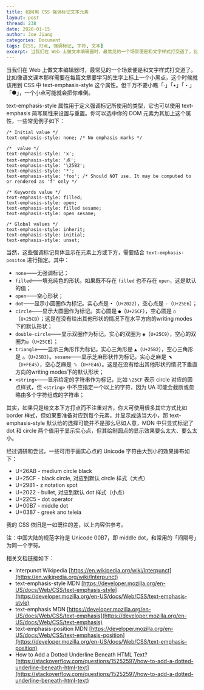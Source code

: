 ```yaml
---
title: 如何用 CSS 强调标记文本元素
layout: post
thread: 238
date: 2020-01-15
author: Joe Jiang
categories: Document
tags: [CSS, 打点, 强调标记, 字符, 文本]
excerpt: 当我们在 Web 上做文本编辑器时，最常见的一个场景便是和文字样式打交道了。比如像语文课本那样需要在每篇文章要学习的生字上标上一个小黑点，这个时候就该用到 CSS 中 text-emphasis-style 这个属性。
---
```


当我们在 Web 上做文本编辑器时，最常见的一个场景便是和文字样式打交道了。比如像语文课本那样需要在每篇文章要学习的生字上标上一个小黑点，这个时候就该用到 CSS 中 text-emphasis-style 这个属性。但千万不要小瞧「∙」「•」「・」「●」，一个小点可能就会把你难倒。

text-emphasis-style 属性用于定义强调标记所使用的类型，它也可以使用 text-emphasis 简写属性来设置与重置。你可以选中你的 DOM 元素为其加上这个属性，一些常见例子如下：

    /* Initial value */
    text-emphasis-style: none; /* No emphasis marks */
    
    /*  value */
    text-emphasis-style: 'x';
    text-emphasis-style: '点';
    text-emphasis-style: '\25B2';
    text-emphasis-style: '*';
    text-emphasis-style: 'foo'; /* Should NOT use. It may be computed to or rendered as 'f' only */
    
    /* Keywords value */
    text-emphasis-style: filled;
    text-emphasis-style: open;
    text-emphasis-style: filled sesame;
    text-emphasis-style: open sesame;
    
    /* Global values */
    text-emphasis-style: inherit;
    text-emphasis-style: initial;
    text-emphasis-style: unset;

当然，这些强调标记具体显示在元素上方或下方，需要结合 `text-emphasis-positon` 进行指定。其中：

- `none`——无强调标记；
- `filled`——填充纯色的形状。如果既不存在 `filled` 也不存在 `open`，这是默认的值；
- `open`——空心形状；
- `dot`——显示小圆圈作为标记。实心点是 `•`（`U+2022`），空心点是 `◦`（`U+25E6`）；
- `circle`——显示大圆圈作为标记。实心圆是 `●`（`U+25CF`），空心圆是 `○`（`U+25CB`）；这是在没有给出其他形状的情况下在水平方向的writing modes 下的默认形状；
- `double-circle`——显示双圈作为标记。实心的双圈为 `◉`（`U+25C9`），空心的双圈为`◎`（`U+25CE`）；
- `triangle`——显示三角形作为标记。实心三角形是 `▲`（`U+25B2`），空心三角形是 `△`（`U+25B3`）。`sesame`——显示芝麻形状作为标记。实心芝麻是 `﹅`（`U+FE45`），空心芝麻是 `﹆`（`U+FE46`）。这是在没有给出其他形状的情况下垂直方向的writing modes下的默认形状；
- `<string>`——显示给定的字符串作为标记，比如 `\25CF` 表示 circle 对应的圆点样式，但 `<string>` 中不应指定一个以上的字符，因为 UA 可能会截断或忽略由多个字符组成的字符串；

其实，如果只是给文本下方打点而不注重对齐，你大可使用很多其它方式比如 border 样式，但如果要准备对应到每个元素，并显示成适当大小，那 text-emphasis-style 默认给的选择可能并不是那么尽如人意，MDN 中只显式标记了 dot 和 circle 两个值用于显示实心点，但其绘制圆点的显示效果要么太大、要么太小。

经过调研和尝试，一些可用于画实心点的 Unicode 字符由大到小的效果排布如下：

- U+26AB - medium circle black
- U+25CF - black circle, 对应到默认 circle 样式（大点）
- U+2981 - z notation spot
- U+2022 - bullet, 对应到默认 dot 样式（小点）
- U+22C5 - dot operator
- U+00B7 - middle dot
- U+0387 - greek ano teleia

我的 CSS 依旧是一如既往的差，以上内容供参考。

注：中国大陆的规范字符是 Unicode 00B7，即 middle dot，和常用的「间隔号」为同一个字符。

相关文档链接如下：

- Interpunct Wikipedia [https://en.wikipedia.org/wiki/Interpunct](https://en.wikipedia.org/wiki/Interpunct)
- text-emphasis-style MDN [https://developer.mozilla.org/en-US/docs/Web/CSS/text-emphasis-style](https://developer.mozilla.org/en-US/docs/Web/CSS/text-emphasis-style)
- text-emphasis MDN [https://developer.mozilla.org/en-US/docs/Web/CSS/text-emphasis](https://developer.mozilla.org/en-US/docs/Web/CSS/text-emphasis)
- text-emphasis-position MDN [https://developer.mozilla.org/en-US/docs/Web/CSS/text-emphasis-position](https://developer.mozilla.org/en-US/docs/Web/CSS/text-emphasis-position)
- How to Add a Dotted Underline Beneath HTML Text? [https://stackoverflow.com/questions/15252597/how-to-add-a-dotted-underline-beneath-html-text](https://stackoverflow.com/questions/15252597/how-to-add-a-dotted-underline-beneath-html-text)